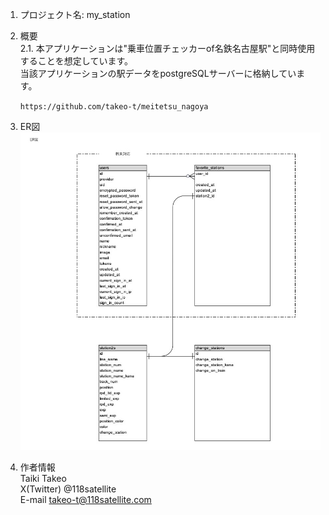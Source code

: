 1. プロジェクト名: my_station

2. 概要  
  2.1. 本アプリケーションは"乗車位置チェッカーof名鉄名古屋駅"と同時使用することを想定しています。  
  当該アプリケーションの駅データをpostgreSQLサーバーに格納しています。  
  ```乗車位置チェッカーof名鉄名古屋/github
  　　https://github.com/takeo-t/meitetsu_nagoya
  ```

3. ER図  
![ER図](images/my_station_ER.jpg)


5. 作者情報  
   Taiki Takeo  
   X(Twitter) @118satellite  
   E-mail takeo-t@118satellite.com  